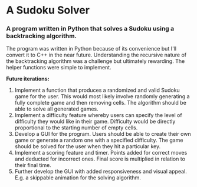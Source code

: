 # A Sudoku Solver

### A program written in Python that solves a Sudoku using a backtracking algorithm. 

The program was written in Python because of its convenience but I'll convert it to C++ in the near future. Understanding the recursive nature of the 
backtracking algorithm was a challenge but ultimately rewarding. The helper functions were simple to implement. 

**Future iterations:**
1. Implement a function that produces a randomized and valid Sudoku game for the user. This would most likely involve randomly generating a fully complete game and then removing cells. The algorithm should be able to solve all generated games. 
2. Implement a difficulty feature whereby users can specify the level of difficulty they would like in their game. Difficulty would be directly proportional to the starting number of empty cells.
3. Develop a GUI for the program. Users should be able to create their own game or generate a random one with a specified difficulty. The game should be solved for the user when they hit a particular key.
4. Implement a scoring feature and timer. Points added for correct moves and deducted for incorrect ones. Final score is multiplied in relation to their final time. 
5. Further develop the GUI with added responsiveness and visual appeal. E.g. a skippable animation for the solving algorithm.

